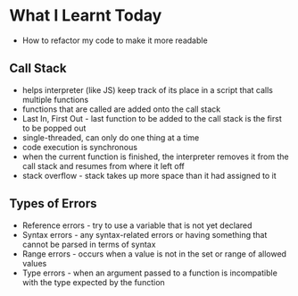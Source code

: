 # What I Learnt Today

- How to refactor my code to make it more readable

## Call Stack

- helps interpreter (like JS) keep track of its place in a script that calls multiple functions
- functions that are called are added onto the call stack
- Last In, First Out - last function to be added to the call stack is the first to be popped out
- single-threaded, can only do one thing at a time
- code execution is synchronous
- when the current function is finished, the interpreter removes it from the call stack and resumes from where it left off
- stack overflow - stack takes up more space than it had assigned to it

## Types of Errors

- Reference errors - try to use a variable that is not yet declared
- Syntax errors - any syntax-related errors or having something that cannot be parsed in terms of syntax
- Range errors - occurs when a value is not in the set or range of allowed values
- Type errors - when an argument passed to a function is incompatible with the type expected by the function
